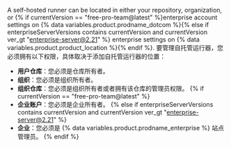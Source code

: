 A self-hosted runner can be located in either your repository, organization, or {% if currentVersion == "free-pro-team@latest" %}enterprise account settings on {% data variables.product.prodname_dotcom %}{% else if enterpriseServerVersions contains currentVersion and currentVersion ver_gt "enterprise-server@2.21" %} enterprise settings on {% data variables.product.product_location %}{% endif %}. 要管理自托管运行器，您必须拥有以下权限，具体取决于添加自托管运行器的位置：
- **用户仓库**：您必须是仓库所有者。
- **组织**：您必须是组织所有者。
- **组织仓库**：您必须是组织所有者或者拥有该仓库的管理员权限。
{% if currentVersion == "free-pro-team@latest" %}
- **企业账户**：您必须是企业所有者。
{% else if enterpriseServerVersions contains currentVersion and currentVersion ver_gt "enterprise-server@2.21" %}
- **企业**：您必须是 {% data variables.product.prodname_enterprise %} 站点管理员。
{% endif %}
